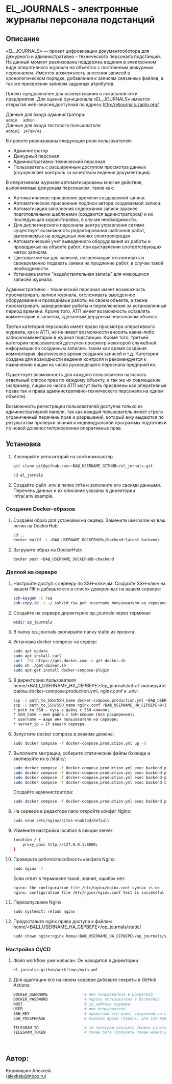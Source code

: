 # EL_JOURNALS - электронные журналы персонала подстанций

## Описание 

«EL_JOURNALS» — проект цифровизации документооботора для дежурного и административно - технического персонала подстанций. На данный момент реализована поддержка ведения в электронном виде оперативного журнала на объектах с постоянным дежурным персоналом. Имеется возможность внесения записей в хронологическом порядке, добавления к записям связанных файлов, а так же присвоения записям заданных атрибутов. 

Проект преднахначен для развертывания в локальной сети предприятия. Для оценки функционала «EL_JOURNALS» имеется открытая web-версия,доступная по адресу http://eljournals.zapto.org/  

Данные для входа администратора:   
    ```
    admin  
    ```
    ```
    admin
    ```  
Данные для входа тестового пользователя:  
    ```
    admin2
    ```
    ``` 
    147qw741
    ```

В проекте реализованы следующие роли пользователей:  
- Администратор  
- Дежурный персонал  
- Административно-технический персонал  
- Пользователь с расширенным доступом просмотра данных (осущесвляет контроль за качеством ведения документации).

В оперативном журнале автоматизированы многие действия, выполняемые дежурным персоналом, такие как:  
- Автоматическое присвоение времени создаваемой записи.  
- Автоматическое присвоение подписи автора создаваемой записи.  
- Автоматизация заполнения содержания записи заранее подготовлеными шаблонами (создаются адинистратором) и их последующая корректировка, в случае необходимости.  
- Для диспетчерского персонала центра управления сетями существует возможность редактирования шаблонов работ, выполняемых на воздушных линиях электропередач.  
- Автоматический учет выведенного оборудования из работы и проводимых на объекте работ, при выставлении соответствующих меток записям.  
- Цветовые метки для записей, позволяющие отслеживать и своевременно подавать заявки на продление работ, в случае такой необходимости.  
- Установка метки "недействительная запись" для имеющихся записей журнала.  

Административно - технический персонал имеет возможность просматривать записи журнала, отслеживать выведенное оборудование и проводимые работы на своем объекте, а также просматривать завершенные работы и переключения за установленный период времени. Кроме того, АТП имеет возможность оставлять комментарии к записям, сделанным дерурным персоналом объекта.  

Третья категория персонала имеет право просмотра оперативного журнала, как и АТП, но не имеет возможности вносить какие-либо записи/комментарии в журнал подстанции. Кроме того, третьей категории пользователей доступен просмотр некоторой служебной информации по созданным записям. таким как время создания комментария, фактическое время создания записей и т.д. Категория создана для возмодности ведения контроля и рекомендуется к назначению лицам из числа руководящего пероснала предприятия.

Существует возможность для каждого пользователя назначать отдельный список прав по каждому объекту, а так же их совмещение (например, лицам из числа АТП могут быть присвоены как оперативные права так и права административно-технического персонала на одном объекте).

Возможность регистрации пользователей доступна только из административной панели, так как каждый пользователь имеет строго ограниченный перечень прав и разрешений, который ему выдаются по результатам проверки знаний и индивидуальной программы подготовки по новой должности/присвоении оперативных прав.

## Установка

1. Клонируйте репозиторий на свой компьютер.

    ```bash
    git clone git@github.com:<ВАШ_USERNAME_GITHUB>/el_jornals.git
    ```
    ```bash
    cd el_jornals
    ```
2. Создайте файл .env в папке infra и заполните его своими данными. Перечень данных и их описание указаны в директории infra/.env.example.

### Создание Docker-образов

1.  Создаём образ для установки на сервер. Замените username на ваш логин на DockerHub:

    ```bash
    cd ..
    docker build -t <ВАШ_USERNAME_DOCKERHUB>/backend:latest backend/
    ```

2. Загрузите образ на DockerHub:

    ```bash
    docker push <ВАШ_USERNAME_DOCKERHUB>/backend
    ```

### Деплой на сервере

1. Настройте доступ к серверу по SSH-ключам. Создайте SSH-ключ на вашем ПК и дабавьте его в список доверенных на вашем сервере: 

    ```bash
    ssh-keygen -t rsa
    ssh-copy-id -i ~/.ssh/id_rsa.pub <username пользователя на сервере>@<ip или имя сервера>
    ```

2. Создайте на сервере директорию op_journals через терминал

    ```bash
    mkdir op_journals
    ```

3. В папку op_journals скопируйте папку static из проекта.


4. Установка docker compose на сервер:

    ```bash
    sudo apt update
    sudo apt install curl
    curl -fSL https://get.docker.com -o get-docker.sh
    sudo sh ./get-docker.sh
    sudo apt-get install docker-compose-plugin
    ```

5. В директорию пользователя  home/<ВАШ_USERNAME_НА_СЕРВЕРЕ>/op_journals/infra/ скопируйте файлы docker-compose.production.yml, nginx.conf и .env:

    ```bash
    scp -i path_to_SSH/SSH_name docker-compose.production.yml <ВАШ_USERNAME_НА_СЕРВЕРЕ>@<IP_СЕРВЕРА>:/home/<ВАШ_USERNAME_НА_СЕРВЕРЕ>/op_journals/infra/docker-compose.production.yml
    scp -i path_to_SSH/SSH_name nginx.conf <ВАШ_USERNAME_НА_СЕРВЕРЕ>@<IP_СЕРВЕРА>:/home/<ВАШ_USERNAME_НА_СЕРВЕРЕ>/op_journals/infra/nginx.conf
    * path_to_SSH — путь к файлу с SSH-ключом;
    * SSH_name — имя файла с SSH-ключом (без расширения);
    * username — ваше имя пользователя на сервере;
    * server_ip — IP вашего сервера.
    ```

6. Запустите docker compose в режиме демона:

    ```bash
    sudo docker compose -f docker-compose.production.yml up -d
    ```

7. Выполните миграции, соберите статические файлы бэкенда и скопируйте их в /static/:

    ```bash
    sudo docker compose -f docker-compose.production.yml exec backend python manage.py makemigrations
    sudo docker compose -f docker-compose.production.yml exec backend python manage.py migrate
    sudo docker compose -f docker-compose.production.yml exec backend python manage.py collectstatic --no-input
    sudo docker compose -f docker-compose.production.yml exec backend cp -r /app/collected_static/. /static/
    ```
    Создайте администратора:

    ```bash
    sudo docker compose -f docker-compose.production.yml exec backend python manage.py createsuperuser
    ```

8. На сервере в редакторе nano откройте конфиг Nginx:

    ```bash
    sudo nano /etc/nginx/sites-enabled/default
    ```

9. Измените настройки location в секции server:

    ```bash
    location / {
        proxy_pass http://127.0.0.1:8000;
    }
    ```

9. Проверьте работоспособность конфига Nginx:

    ```bash
    sudo nginx -t
    ```
    Если ответ в терминале такой, значит, ошибок нет:
    ```bash
    nginx: the configuration file /etc/nginx/nginx.conf syntax is ok
    nginx: configuration file /etc/nginx/nginx.conf test is successful
    ```

10. Перезапускаем Nginx
    ```bash
    sudo systemctl reload nginx
    ```

11. Предоставьте nginx права доступа к файлам home/<ВАШ_USERNAME_НА_СЕРВЕРЕ>/op_journals/static/
    ```bash
    sudo chown nginx:nginx home/<ВАШ_USERNAME_НА_СЕРВЕРЕ>/op_journals/static/ -R
    ```


### Настройка CI/CD

1. Файл workflow уже написан. Он находится в директории

    ```bash
    el_jornals/.github/workflows/main.yml
    ```

2. Для адаптации его на своем сервере добавьте секреты в GitHub Actions:

    ```bash
    DOCKER_USERNAME                # имя пользователя в DockerHub
    DOCKER_PASSWORD                # пароль пользователя в DockerHub
    HOST                           # ip_address сервера
    USER                           # имя пользователя
    SSH_KEY                        # приватный ssh-ключ, созданный на сервере (cat ~/.ssh/id_rsa)
    SSH_PASSPHRASE                 # кодовая фраза (пароль) для ssh-ключа

    TELEGRAM_TO                    # id телеграм-аккаунта (можно узнать у @userinfobot, команда /start)
    TELEGRAM_TOKEN                 # токен бота (получить токен можно у @BotFather, /token, имя бота)
    ```

<br>

## Автор:
Кирилишин Алексей  
(alexkak@inbox.ru)